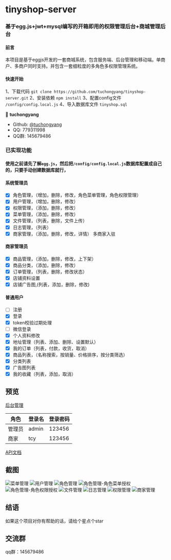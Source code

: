# tinyshop-server
### 基于egg.js+jwt+mysql编写的开箱即用的权限管理后台+商城管理后台

#### 前言
本项目是基于eggjs开发的一套商城系统，包含服务端、后台管理和移动端。单商户、多商户同时支持。并包含一套细粒度的多角色多权限管理系统。

#### 快速开始
1、下载代码 `git clone https://github.com/tuchongyang/tinyshop-server.git`
2、安装依赖 `npm install`
3、配置config文件 `/config/config.local.js`
4、导入数据库文件 `tinyshop.sql`



👤 **tuchongyang**

* Github: [@tuchongyang](https://github.com/tuchongyang)
* QQ: 779311998
* QQ群: 145679486

### 已实现功能
#### 使用之前请先了解`egg.js`，然后把`/config/config.local.js`数据库配置成自己的，只要手动创建数据库就行，

#### 系统管理员
- [x] 角色管理，（增加，删除，修改，角色菜单管理，角色权限管理）
- [x] 用户管理，（增加，删除，修改）
- [x] 权限管理，（添加，删除，修改）
- [x] 菜单管理，（添加，删除，修改）
- [x] 文件管理，（列表，删除，文件上传）
- [x] 日志管理，（列表）
- [x] 商家管理，（添加，删除，修改，详情） 多商家入驻

#### 商家管理员
- [x] 商品管理，（添加，删除，修改，上下架）
- [x] 商品分类，（添加，删除，修改）
- [x] 订单管理，（列表，删除，修改状态）
- [x] 店铺资料设置
- [x] 店铺广告图,(列表，添加，删除，修改)

#### 普通用户
- [ ] 注册
- [x] 登录
- [x] token校验过期处理
- [ ] 微信登录
- [x] 个人资料修改
- [x] 地址管理（列表、添加、删除、设置默认）
- [x] 我的订单（列表，付款，收货，取消）
- [x] 商品列表，（名称搜索，按销量、价格排序，按分类筛选）
- [x] 分类列表
- [x] 广告图列表
- [x] 我的收藏（列表，添加，取消）

## 预览
[后台管理](http://tinyshop.tucy.top/admin)

| 角色 |  登录名 | 登录密码 |
|--------|---------|----------|
| 管理员 | admin | 123456 |
| 商家 | tcy | 123456 |

[API文档](http://tinyshop.tucy.top/doc)


## 截图

![菜单管理](http://www.tucy.top/screenshort/tinyshop/admin1.jpg)
![用户管理](http://www.tucy.top/screenshort/tinyshop/admin2.jpg)
![角色管理](http://www.tucy.top/screenshort/tinyshop/admin3.jpg)
![角色管理-角色菜单授权](http://www.tucy.top/screenshort/tinyshop/admin4.jpg)
![角色管理-角色权限授权](http://www.tucy.top/screenshort/tinyshop/admin5.jpg)
![文件管理](http://www.tucy.top/screenshort/tinyshop/admin6.jpg)
![日志管理](http://www.tucy.top/screenshort/tinyshop/admin7.jpg)
![权限管理](http://www.tucy.top/screenshort/tinyshop/admin8.jpg)
![商家管理](http://www.tucy.top/screenshort/tinyshop/admin9.jpg)

## 结语
如果这个项目对你有帮助的话，请给个星点个star

## 交流群
qq群：145679486

